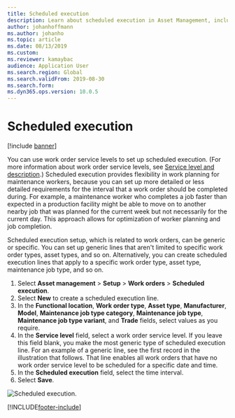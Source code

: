 ```yaml
---
title: Scheduled execution
description: Learn about scheduled execution in Asset Management, including a step-by-step process for setting up generic lines that aren't limited to specific work order types.
author: johanhoffmann
ms.author: johanho
ms.topic: article
ms.date: 08/13/2019
ms.custom:
ms.reviewer: kamaybac 
audience: Application User
ms.search.region: Global
ms.search.validFrom: 2019-08-30
ms.search.form: 
ms.dyn365.ops.version: 10.0.5
---
```


# Scheduled execution

[!include [banner](../../includes/banner.md)]

 

You can use work order service levels to set up scheduled execution. (For more information about work order service levels, see [Service level and description](service-level-and-description.md).) Scheduled execution provides flexibility in work planning for maintenance workers, because you can set up more detailed or less detailed requirements for the interval that a work order should be completed during. For example, a maintenance worker who completes a job faster than expected in a production facility might be able to move on to another nearby job that was planned for the current week but not necessarily for the current day. This approach allows for optimization of worker planning and job completion.

Scheduled execution setup, which is related to work orders, can be generic or specific. You can set up generic lines that aren't limited to specific work order types, asset types, and so on. Alternatively, you can create scheduled execution lines that apply to a specific work order type, asset type, maintenance job type, and so on.

1. Select **Asset management** \> **Setup** \> **Work orders** \> **Scheduled execution**.
2. Select **New** to create a scheduled execution line.
3. In the **Functional location**, **Work order type**, **Asset type**, **Manufacturer**, **Model**, **Maintenance job type category**, **Maintenance job type**, **Maintenance job type variant**, and **Trade** fields, select values as you require.
4. In the **Service level** field, select a work order service level. If you leave this field blank, you make the most generic type of scheduled execution line. For an example of a generic line, see the first record in the illustration that follows. That line enables all work orders that have no work order service level to be scheduled for a specific date and time.
5. In the **Scheduled execution** field, select the time interval.
6. Select **Save**.

![Scheduled execution.](media/20-setup-for-work-orders.png)


[!INCLUDE[footer-include](../../../includes/footer-banner.md)]